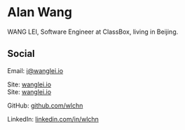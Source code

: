 Alan Wang
===============

WANG LEI, Software Engineer at ClassBox, living in Beijing.

## Social

Email: i@wanglei.io  

Site: [wanglei.io](http://wanglei.io)  
Site: <a href="http://wanglei.io" target="_blank">wanglei.io</a>

GitHub: [github.com/wlchn](http://github.com/wlchn)  

LinkedIn: [linkedin.com/in/wlchn](http://linkedin.com/in/wlchn)  

